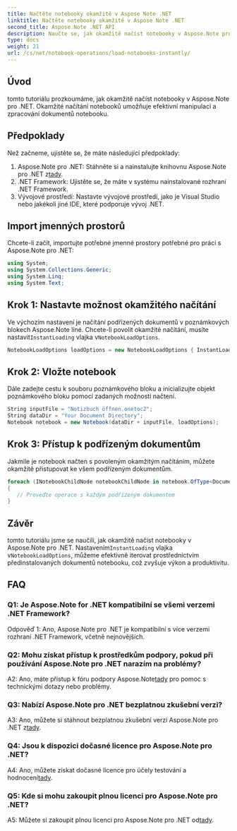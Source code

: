 ```yaml
---
title: Načtěte notebooky okamžitě v Aspose Note .NET
linktitle: Načtěte notebooky okamžitě v Aspose Note .NET
second_title: Aspose.Note .NET API
description: Naučte se, jak okamžitě načíst notebooky v Aspose.Note pro .NET, abyste zvýšili efektivitu zpracování dokumentů a produktivitu.
type: docs
weight: 21
url: /cs/net/notebook-operations/load-notebooks-instantly/
---
```

## Úvod

tomto tutoriálu prozkoumáme, jak okamžitě načíst notebooky v Aspose.Note pro .NET. Okamžité načítání notebooků umožňuje efektivní manipulaci a zpracování dokumentů notebooku.

## Předpoklady

Než začneme, ujistěte se, že máte následující předpoklady:

1.  Aspose.Note pro .NET: Stáhněte si a nainstalujte knihovnu Aspose.Note pro .NET z[tady](https://releases.aspose.com/note/net/).
2. .NET Framework: Ujistěte se, že máte v systému nainstalované rozhraní .NET Framework.
3. Vývojové prostředí: Nastavte vývojové prostředí, jako je Visual Studio nebo jakékoli jiné IDE, které podporuje vývoj .NET.

## Import jmenných prostorů

Chcete-li začít, importujte potřebné jmenné prostory potřebné pro práci s Aspose.Note pro .NET:

```csharp
using System;
using System.Collections.Generic;
using System.Linq;
using System.Text;
```

## Krok 1: Nastavte možnost okamžitého načítání

 Ve výchozím nastavení je načítání podřízených dokumentů v poznámkových blokech Aspose.Note líné. Chcete-li povolit okamžité načítání, musíte nastavit`InstantLoading` vlajka v`NotebookLoadOptions`.

```csharp
NotebookLoadOptions loadOptions = new NotebookLoadOptions { InstantLoading = true };
```

## Krok 2: Vložte notebook

Dále zadejte cestu k souboru poznámkového bloku a inicializujte objekt poznámkového bloku pomocí zadaných možností načtení.

```csharp
String inputFile = "Notizbuch öffnen.onetoc2";
String dataDir = "Your Document Directory";
Notebook notebook = new Notebook(dataDir + inputFile, loadOptions);
```

## Krok 3: Přístup k podřízeným dokumentům

Jakmile je notebook načten s povoleným okamžitým načítáním, můžete okamžitě přistupovat ke všem podřízeným dokumentům.

```csharp
foreach (INotebookChildNode notebookChildNode in notebook.OfType<Document>()) 
{
   // Proveďte operace s každým podřízeným dokumentem
}
```

## Závěr

 tomto tutoriálu jsme se naučili, jak okamžitě načíst notebooky v Aspose.Note pro .NET. Nastavením`InstantLoading` vlajka v`NotebookLoadOptions`, můžeme efektivně iterovat prostřednictvím předinstalovaných dokumentů notebooku, což zvyšuje výkon a produktivitu.

## FAQ

### Q1: Je Aspose.Note for .NET kompatibilní se všemi verzemi .NET Framework?

Odpověď 1: Ano, Aspose.Note pro .NET je kompatibilní s více verzemi rozhraní .NET Framework, včetně nejnovějších.

### Q2: Mohu získat přístup k prostředkům podpory, pokud při používání Aspose.Note pro .NET narazím na problémy?

 A2: Ano, máte přístup k fóru podpory Aspose.Note[tady](https://forum.aspose.com/c/note/28) pro pomoc s technickými dotazy nebo problémy.

### Q3: Nabízí Aspose.Note pro .NET bezplatnou zkušební verzi?

 A3: Ano, můžete si stáhnout bezplatnou zkušební verzi Aspose.Note pro .NET z[tady](https://releases.aspose.com/).

### Q4: Jsou k dispozici dočasné licence pro Aspose.Note pro .NET?

 A4: Ano, můžete získat dočasné licence pro účely testování a hodnocení[tady](https://purchase.aspose.com/temporary-license/).

### Q5: Kde si mohu zakoupit plnou licenci pro Aspose.Note pro .NET?

 A5: Můžete si zakoupit plnou licenci pro Aspose.Note pro .NET od[tady](https://purchase.aspose.com/buy).